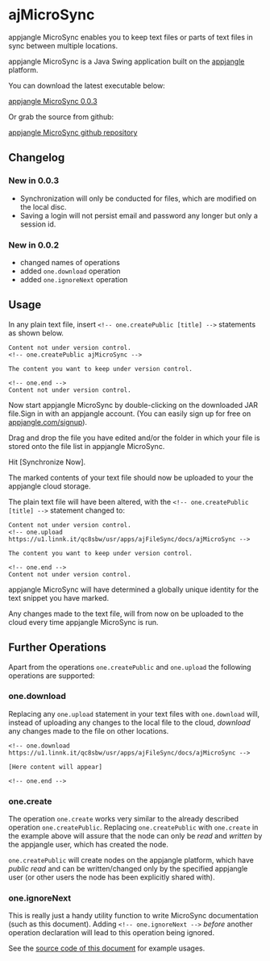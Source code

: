 <!-- one.upload https://u1.linnk.it/qc8sbw/usr/apps/ajFileSync/docs/ajMicroSync -->
ajMicroSync
==========

appjangle MicroSync enables you to keep text files or parts of text files in sync between multiple locations.

appjangle MicroSync is a Java Swing application built on the [appjangle](http://appjangle.com) platform.

You can download the latest executable below:

[appjangle MicroSync 0.0.3](https://dl.dropbox.com/u/957046/onedb/mvn-releases/aj/apps/microsync/ajMicroSync/0.0.3/ajMicroSync-0.0.3-jar-with-dependencies.jar)

Or grab the source from github:

[appjangle MicroSync github repository](https://github.com/mxro/ajMicroSync)

## Changelog

### New in 0.0.3

- Synchronization will only be conducted for files, which are modified on the local disc.
- Saving a login will not persist email and password any longer but only a session id.

### New in 0.0.2

- changed names of operations 
- added `one.download` operation
- added `one.ignoreNext` operation

## Usage

In any plain text file, insert <!-- one.ignoreNext -->`<!-- one.createPublic [title] -->` statements as shown below.    
 
<!-- one.ignoreNext -->  
   
    Content not under version control.
    <!-- one.createPublic ajMicroSync -->   
 
    The content you want to keep under version control.
 
<!-- one.ignoreNext -->
    
    <!-- one.end -->    
    Content not under version control.    

Now start appjangle MicroSync by double-clicking on the downloaded JAR file.Sign in with an appjangle account. 
(You can easily sign up for free on [appjangle.com/signup](http://appjangle.com)).

Drag and drop the file you have edited and/or the folder in which your file is stored onto the file list in appjangle MicroSync.

Hit [Synchronize Now].

The marked contents of your text file should now be uploaded to your the appjangle cloud storage. 

The plain text file will have been altered, with the <!-- one.ignoreNext -->`<!-- one.createPublic [title] -->` statement changed to:    

<!-- one.ignoreNext -->

    Content not under version control.    
    <!-- one.upload https://u1.linnk.it/qc8sbw/usr/apps/ajFileSync/docs/ajMicroSync -->
    
    The content you want to keep under version control.
    
<!-- one.ignoreNext -->

    <!-- one.end -->    
    Content not under version control.    

appjangle MicroSync will have determined a globally unique identity for the text snippet you have marked.

Any changes made to the text file, will from now on be uploaded to the cloud every time appjangle MicroSync is run.

## Further Operations

Apart from the operations `one.createPublic` and `one.upload` the following operations are supported:

### one.download

Replacing any `one.upload` statement in your text files with `one.download` will,
instead of uploading any changes to the local file to the cloud, *download* any
changes made to the file on other locations.

<!-- one.ignoreNext -->

    <!-- one.download https://u1.linnk.it/qc8sbw/usr/apps/ajFileSync/docs/ajMicroSync -->
    
    [Here content will appear]

<!-- one.ignoreNext -->

    <!-- one.end -->

### one.create

The operation `one.create` works very similar to the already described operation `one.createPublic`.
Replacing `one.createPublic` with `one.create` in the example above will assure that
the node can only be *read* and *written* by the appjangle user, which has created the node.

`one.createPublic` will create nodes on the appjangle platform, which have *public read* and
can be written/changed only by the specified appjangle user (or other users the node has
been explicitly shared with).

### one.ignoreNext

This is really just a handy utility function to write MicroSync documentation (such as
this document). Adding <!-- one.ignoreNext -->`<!-- one.ignoreNext -->` *before* another
operation declaration will lead to this operation being ignored.

See the [source code of this document](http://u1.linnk.it/qc8sbw/usr/apps/ajFileSync/docs/ajMicroSync.value.md) for example usages.

<!-- one.end -->
